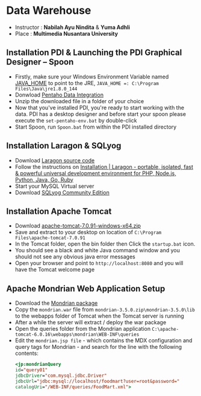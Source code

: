 # Data Warehouse
* Instructor : <b>Nabilah Ayu Nindita</b> & <b>Yuma Adhli</b>
* Place : <b>Multimedia Nusantara University</b>

## Installation PDI & Launching the PDI Graphical Designer – Spoon
* Firstly, make sure your Windows Environment Variable named [JAVA_HOME](https://www.oracle.com/java/technologies/downloads/) to point to the JRE,
`JAVA_HOME =: C:\Program Files\Java\jre1.8.0_144`
* Donwload [Pentaho Data Integration](https://sourceforge.net/projects/pentaho/files/Data%20Integration/)
* Unzip the downloaded file in a folder of your choice
* Now that you've installed PDI, you're ready to start working with the data. PDI has a desktop designer and before start your spoon please execute 
the `set-pentaho-env.bat` by double-click
* Start Spoon, run `Spoon.bat` from within the PDI installed directory

## Installation Laragon & SQLyog
* Download [Laragon source code](https://sourceforge.net/projects/laragon/)
* Follow the instructions on [Installation | Laragon - portable, isolated, fast & powerful
universal development environment for PHP, Node.js, Python, Java, Go, Ruby](https://laragon.org/docs/install.html)
* Start your MySQL Virtual server
* Download [SQLyog Community Edition](https://github.com/webyog/sqlyog-community/wiki/Downloads)

## Installation Apache Tomcat
* Download [apache-tomcat-7.0.91-windows-x64.zip](https://jakarta.apache.org/site/binindex.cgi)
* Save and extract to your desktop on location of `C:\Program Files\apache-tomcat-7.0.91`
* In the Tomcat folder, open the bin folder then Click the `startup.bat` icon.
* You should see a black and white Java command window and you should not see any obvious java error messages
* Open your browser and point to `http://localhost:8080` and you will have the Tomcat welcome page

## Apache Mondrian Web Application Setup
* Download the [Mondrian package](https://sourceforge.net/projects/mondrian/files/mondrian/mondrian-3.5.0/mondrian-3.5.0.zip/download)
* Copy the `mondrian.war` file from `mondrian-3.5.0.zip\mondrian-3.5.0\lib` to the webapps folder of Tomcat when the Tomcat server is running
* After a while the server will extract / deploy the war package
* Open the queries folder from the Mondrian application `C:\apache-tomcat-6.0.16\webapps\mondrian\WEB-INF\queries`
* Edit the `mondrian.jsp file` - which contains the MDX configuration and query tags for Mondrian - and search for the line with the following contents:
  ```jsp
  <jp:mondrianQuery
  id="query01"
  jdbcDriver="com.mysql.jdbc.Driver"
  jdbcUrl="jdbc:mysql://localhost/foodmart?user=root&password="
  catalogUri="/WEB-INF/queries/FoodMart.xml">
  ```
